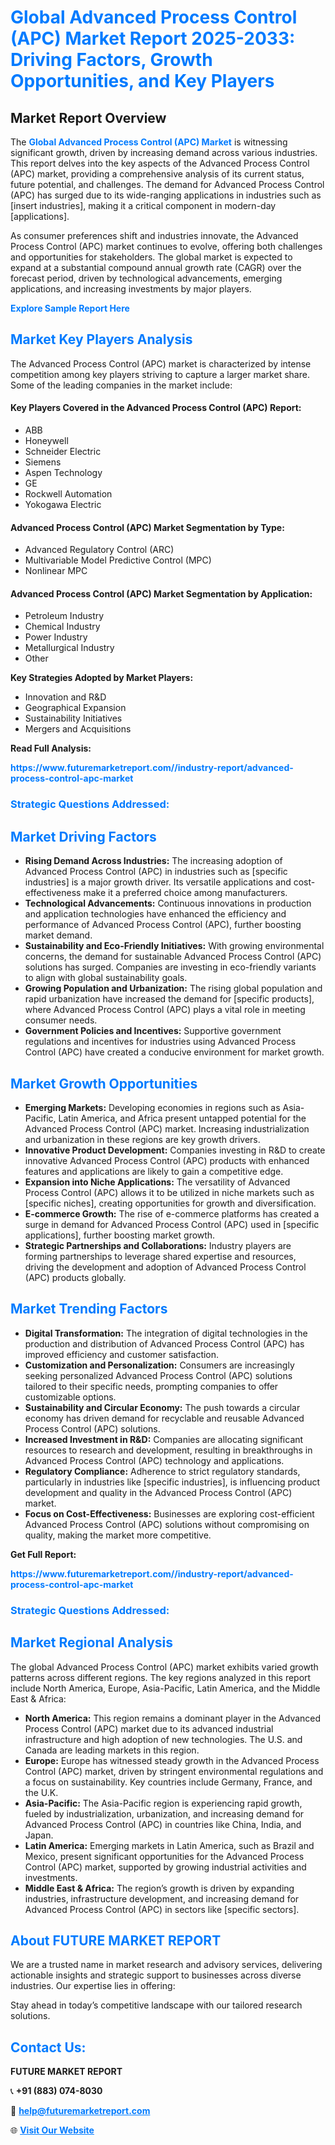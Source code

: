 <h1 style="color: #007BFF;">Global Advanced Process Control (APC) Market Report 2025-2033: Driving Factors, Growth Opportunities, and Key Players</h1>

<section id="overview">
<h2>Market Report Overview</h2>
<p>The <a href="https://www.futuremarketreport.com//industry-report/advanced-process-control-apc-market" style="color: #007BFF; text-decoration: none;"><strong>Global Advanced Process Control (APC) Market</strong></a> is witnessing significant growth, driven by increasing demand across various industries. This report delves into the key aspects of the Advanced Process Control (APC) market, providing a comprehensive analysis of its current status, future potential, and challenges. The demand for Advanced Process Control (APC) has surged due to its wide-ranging applications in industries such as [insert industries], making it a critical component in modern-day [applications].</p>
<p>As consumer preferences shift and industries innovate, the Advanced Process Control (APC) market continues to evolve, offering both challenges and opportunities for stakeholders. The global market is expected to expand at a substantial compound annual growth rate (CAGR) over the forecast period, driven by technological advancements, emerging applications, and increasing investments by major players.</p>
</section>

<section id="overview">
<p><a href="https://www.futuremarketreport.com//request-sample/reportId=63097" style="color: #007BFF; text-decoration: none;"><strong>Explore Sample Report Here</strong></a></p>
</section>

<section id="key-players">
<h2 style="color: #007BFF;">Market Key Players Analysis</h2>
<p>The Advanced Process Control (APC) market is characterized by intense competition among key players striving to capture a larger market share. Some of the leading companies in the market include:</p>
<h4>Key Players Covered in the Advanced Process Control (APC) Report:</h4>
<ul><li>ABB</li><li>Honeywell</li><li>Schneider Electric</li><li>Siemens</li><li>Aspen Technology</li><li>GE</li><li>Rockwell Automation</li><li>Yokogawa Electric</li></ul>
<h4>Advanced Process Control (APC) Market Segmentation by Type:</h4>
<ul><li>Advanced Regulatory Control (ARC)</li><li>Multivariable Model Predictive Control (MPC)</li><li>Nonlinear MPC</li></ul>

<h4>Advanced Process Control (APC) Market Segmentation by Application:</h4>
<ul><li>Petroleum Industry</li><li>Chemical Industry</li><li>Power Industry</li><li>Metallurgical Industry</li><li>Other</li></ul>
<p><strong>Key Strategies Adopted by Market Players:</strong></p>
<ul>
<li>Innovation and R&D</li>
<li>Geographical Expansion</li>
<li>Sustainability Initiatives</li>
<li>Mergers and Acquisitions</li>
</ul>
</section>

<section>
<p><strong>Read Full Analysis: </strong></p><a href="https://www.futuremarketreport.com//industry-report/advanced-process-control-apc-market" style="color: #007BFF; text-decoration: none;"><strong>https://www.futuremarketreport.com//industry-report/advanced-process-control-apc-market</strong></a>
<h3 style="color: #007BFF;">Strategic Questions Addressed:</h3>
</section>

<section id="driving-factors">
<h2 style="color: #007BFF;">Market Driving Factors</h2>
<ul>
<li><strong>Rising Demand Across Industries:</strong> The increasing adoption of Advanced Process Control (APC) in industries such as [specific industries] is a major growth driver. Its versatile applications and cost-effectiveness make it a preferred choice among manufacturers.</li>
<li><strong>Technological Advancements:</strong> Continuous innovations in production and application technologies have enhanced the efficiency and performance of Advanced Process Control (APC), further boosting market demand.</li>
<li><strong>Sustainability and Eco-Friendly Initiatives:</strong> With growing environmental concerns, the demand for sustainable Advanced Process Control (APC) solutions has surged. Companies are investing in eco-friendly variants to align with global sustainability goals.</li>
<li><strong>Growing Population and Urbanization:</strong> The rising global population and rapid urbanization have increased the demand for [specific products], where Advanced Process Control (APC) plays a vital role in meeting consumer needs.</li>
<li><strong>Government Policies and Incentives:</strong> Supportive government regulations and incentives for industries using Advanced Process Control (APC) have created a conducive environment for market growth.</li>
</ul>
</section>

<section id="growth-opportunities">
<h2 style="color: #007BFF;">Market Growth Opportunities</h2>
<ul>
<li><strong>Emerging Markets:</strong> Developing economies in regions such as Asia-Pacific, Latin America, and Africa present untapped potential for the Advanced Process Control (APC) market. Increasing industrialization and urbanization in these regions are key growth drivers.</li>
<li><strong>Innovative Product Development:</strong> Companies investing in R&D to create innovative Advanced Process Control (APC) products with enhanced features and applications are likely to gain a competitive edge.</li>
<li><strong>Expansion into Niche Applications:</strong> The versatility of Advanced Process Control (APC) allows it to be utilized in niche markets such as [specific niches], creating opportunities for growth and diversification.</li>
<li><strong>E-commerce Growth:</strong> The rise of e-commerce platforms has created a surge in demand for Advanced Process Control (APC) used in [specific applications], further boosting market growth.</li>
<li><strong>Strategic Partnerships and Collaborations:</strong> Industry players are forming partnerships to leverage shared expertise and resources, driving the development and adoption of Advanced Process Control (APC) products globally.</li>
</ul>
</section>

<section id="trending-factors">
<h2 style="color: #007BFF;">Market Trending Factors</h2>
<ul>
<li><strong>Digital Transformation:</strong> The integration of digital technologies in the production and distribution of Advanced Process Control (APC) has improved efficiency and customer satisfaction.</li>
<li><strong>Customization and Personalization:</strong> Consumers are increasingly seeking personalized Advanced Process Control (APC) solutions tailored to their specific needs, prompting companies to offer customizable options.</li>
<li><strong>Sustainability and Circular Economy:</strong> The push towards a circular economy has driven demand for recyclable and reusable Advanced Process Control (APC) solutions.</li>
<li><strong>Increased Investment in R&D:</strong> Companies are allocating significant resources to research and development, resulting in breakthroughs in Advanced Process Control (APC) technology and applications.</li>
<li><strong>Regulatory Compliance:</strong> Adherence to strict regulatory standards, particularly in industries like [specific industries], is influencing product development and quality in the Advanced Process Control (APC) market.</li>
<li><strong>Focus on Cost-Effectiveness:</strong> Businesses are exploring cost-efficient Advanced Process Control (APC) solutions without compromising on quality, making the market more competitive.</li>
</ul>
</section>

<section>
<p><strong>Get Full Report: </strong></p><a href="https://www.futuremarketreport.com//industry-report/advanced-process-control-apc-market" style="color: #007BFF; text-decoration: none;"><strong>https://www.futuremarketreport.com//industry-report/advanced-process-control-apc-market</strong></a>
<h3 style="color: #007BFF;">Strategic Questions Addressed:</h3>
</section>


<section id="regional-analysis">
<h2 style="color: #007BFF;">Market Regional Analysis</h2>
<p>The global Advanced Process Control (APC) market exhibits varied growth patterns across different regions. The key regions analyzed in this report include North America, Europe, Asia-Pacific, Latin America, and the Middle East & Africa:</p>
<ul>
<li><strong>North America:</strong> This region remains a dominant player in the Advanced Process Control (APC) market due to its advanced industrial infrastructure and high adoption of new technologies. The U.S. and Canada are leading markets in this region.</li>
<li><strong>Europe:</strong> Europe has witnessed steady growth in the Advanced Process Control (APC) market, driven by stringent environmental regulations and a focus on sustainability. Key countries include Germany, France, and the U.K.</li>
<li><strong>Asia-Pacific:</strong> The Asia-Pacific region is experiencing rapid growth, fueled by industrialization, urbanization, and increasing demand for Advanced Process Control (APC) in countries like China, India, and Japan.</li>
<li><strong>Latin America:</strong> Emerging markets in Latin America, such as Brazil and Mexico, present significant opportunities for the Advanced Process Control (APC) market, supported by growing industrial activities and investments.</li>
<li><strong>Middle East & Africa:</strong> The region’s growth is driven by expanding industries, infrastructure development, and increasing demand for Advanced Process Control (APC) in sectors like [specific sectors].</li>
</ul>
</section>

<footer>
<h2 style="color: #007BFF;">About FUTURE MARKET REPORT</h2>
<p>We are a trusted name in market research and advisory services, delivering actionable insights and strategic support to businesses across diverse industries. Our expertise lies in offering:</p>

<p>Stay ahead in today’s competitive landscape with our tailored research solutions.</p>

<h2 style="color: #007BFF;">Contact Us:</h2>
<p><strong>FUTURE MARKET REPORT</strong></p>
<p>📞 <strong>+91 (883) 074-8030</strong></p>
<p>📧 <strong><a href="mailto:help@futuremarketreport.com" style="color: #007BFF;">help@futuremarketreport.com</a></strong></p>
<p>🌐 <strong><a href="https://www.futuremarketreport.com/" style="color: #007BFF;">Visit Our Website</a></strong></p>
</footer>